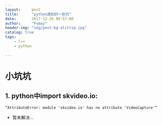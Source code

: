 ```yaml
---
layout:     post
title:      "python遇到的一些坑"
date:       2017-12-26 09:57:00
author:     "Pumay"
header-img: "img/post-bg-alitrip.jpg"
catalog: true
tags:
    - C++
    - python
    
---
```



# 小坑坑

## 1. python中import skvideo.io:

`“AttributeError: module 'skvideo.io' has no attribute 'VideoCapture'” `

- 暂未解决...

